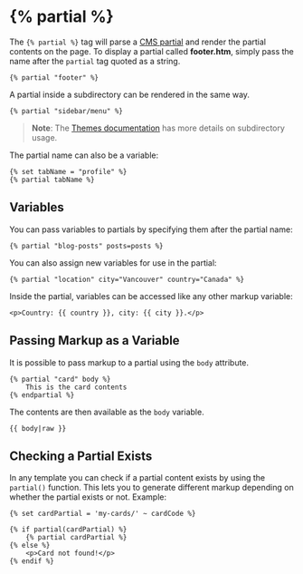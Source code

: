 # {% partial %}

The `{% partial %}` tag will parse a [CMS partial](../cms/partials) and render the partial contents on the page. To display a partial called **footer.htm**, simply pass the name after the `partial` tag quoted as a string.

    {% partial "footer" %}

A partial inside a subdirectory can be rendered in the same way.

    {% partial "sidebar/menu" %}

> **Note**: The [Themes documentation](../cms/themes#subdirectories) has more details on subdirectory usage.

The partial name can also be a variable:

    {% set tabName = "profile" %}
    {% partial tabName %}

<a name="variables"></a>
## Variables

You can pass variables to partials by specifying them after the partial name:

    {% partial "blog-posts" posts=posts %}

You can also assign new variables for use in the partial:

    {% partial "location" city="Vancouver" country="Canada" %}

Inside the partial, variables can be accessed like any other markup variable:

    <p>Country: {{ country }}, city: {{ city }}.</p>

<a name="markup-variable"></a>
## Passing Markup as a Variable

It is possible to pass markup to a partial using the `body` attribute.

    {% partial "card" body %}
        This is the card contents
    {% endpartial %}

The contents are then available as the `body` variable.

    {{ body|raw }}

<a name="checking-partial-exits"></a>
## Checking a Partial Exists

In any template you can check if a partial content exists by using the `partial()` function. This lets you to generate different markup depending on whether the partial exists or not. Example:

    {% set cardPartial = 'my-cards/' ~ cardCode %}

    {% if partial(cardPartial) %}
        {% partial cardPartial %}
    {% else %}
        <p>Card not found!</p>
    {% endif %}
